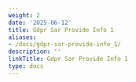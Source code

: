 ```yaml
---
weight: 2
date: '2025-06-12'
title: Gdpr Sar Provide Info 1
aliases:
- /docs/gdpr-sar-provide-info_1/
description: ''
linkTitle: Gdpr Sar Provide Info 1
type: docs
---
```


